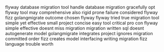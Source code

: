 flyway database migration tool handle database migration gracefully opt flyway tool may comprehensive also rigid prone failure considered flyway fizz golangmigrate outcome chosen flyway flyway tried true migration tool simple yet effective small project concise easy tool critical pro con flyway simple effective doesnt miss migration migration written sql doesnt autogenerate model golangmigrate integrates project ignores migration committed order fizz creates model interfacing writing migration fizz language trouble worth